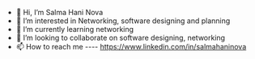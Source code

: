- 👋 Hi, I’m Salma Hani Nova
- 👀 I’m interested in Networking, software designing and planning
- 🌱 I’m currently learning networking
- 💞️ I’m looking to collaborate on software designing, networking
- 📫 How to reach me ----
https://www.linkedin.com/in/salmahaninova
<!---
Nova1519/Nova1519 is a ✨ special ✨ repository because its `README.md` (this file) appears on your GitHub profile.
You can click the Preview link to take a look at your changes.
--->
